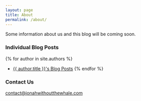 ```yaml
---
layout: page
title: About
permalink: /about/
---
```


Some information about us and this blog will be coming soon.

### Individual Blog Posts

{% for author in site.authors %}
- <a href="{{ author.url }}">{{ author.title }}'s Blog Posts</a>
{% endfor %}

### Contact Us

[contact@jonahwithoutthewhale.com](mailto:contact@jonahwithoutthewhale.com)
